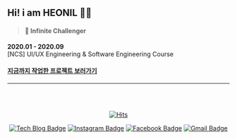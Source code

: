 ## Hi! i am HEONIL 👨‍💻

> #### 🚀 Infinite Challenger

**2020.01 - 2020.09**  
[NCS] UI/UX Engineering & Software Engineering Course

#### <a href="https://iamheonil.github.io/project/" target="_blank">지금까지 작업한 프로젝트 보러가기</a>

-----
  
<div style="float: left;">

<!-- 페이지 오류로 잠시 숨김!
![Anurag's github stats](https://github-readme-stats.vercel.app/api?username=iamheonil&show_icons=true) &nbsp; &nbsp; &nbsp; &nbsp; &nbsp; &nbsp;
-->

<!--
[![Top Langs](https://github-readme-stats.vercel.app/api/top-langs/?username=iamheonil&hide=html,javascript)](https://github.com/iamheonil)
-->

</div>
  
<br>

<div align="center"> 

<br>

[![Hits](https://hits.seeyoufarm.com/api/count/incr/badge.svg?url=https%3A%2F%2Fgithub.com%2Fiamheonil%2Fhit-counter)](https://github.com/iamheonil)

[![Tech Blog Badge](http://img.shields.io/badge/-Tech%20blog-black?style=flat-square&logo=github&link=https://iamheonil.github.io/)](https://iamheonil.github.io/)
[![Instagram Badge](https://img.shields.io/badge/-Instagram-dd2a7b?style=flat-square&logo=instagram&logoColor=white&link=https://instagram.com/he0nil/)](https://instagram.com/he0nil/)
[![Facebook Badge](https://img.shields.io/badge/-Facebook-1877f2?style=flat-square&logo=facebook&logoColor=white&link=https://www.facebook.com/heonil)](https://www.facebook.com/heonil)
[![Gmail Badge](https://img.shields.io/badge/-Gmail-d14836?style=flat-square&logo=Gmail&logoColor=white&link=mailto:iamheonil@gmail.com)](mailto:iamheonil@gmail.com)

</div>

<br>

<!--
**iamheonil/iamheonil** is a ✨ _special_ ✨ repository because its `README.md` (this file) appears on your GitHub profile.

Here are some ideas to get you started:

- 🔭 I’m currently working on ...
- 🌱 I’m currently learning ...
- 👯 I’m looking to collaborate on ...
- 🤔 I’m looking for help with ...
- 💬 Ask me about ...
- 📫 How to reach me: ...
- 😄 Pronouns: ...
- ⚡ Fun fact: ...
-->
